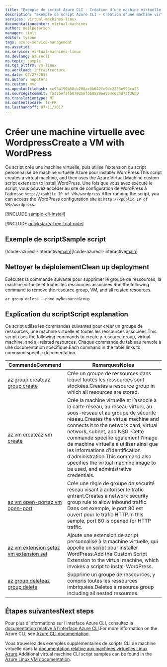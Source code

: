 ```yaml
---
title: "Exemple de script Azure CLI - Création d’une machine virtuelle Linux avec WordPress | Microsoft Docs"
description: "Exemple de script Azure CLI - Création d’une machine virtuelle Linux avec WordPress"
services: virtual-machines-linux
documentationcenter: virtual-machines
author: neilpeterson
manager: timlt
editor: tysonn
tags: azure-service-management
ms.assetid: 
ms.service: virtual-machines-linux
ms.devlang: azurecli
ms.topic: sample
ms.tgt_pltfrm: vm-linux
ms.workload: infrastructure
ms.date: 02/27/2017
ms.author: nepeters
ms.custom: mvc
ms.openlocfilehash: cc95a190b58cb208ac0b642fc9dc2253e993ca23
ms.sourcegitcommit: f537befafb079256fba0529ee554c034d73f36b0
ms.translationtype: MT
ms.contentlocale: fr-FR
ms.lasthandoff: 07/11/2017
---
```

# <a name="create-a-vm-with-wordpress"></a><span data-ttu-id="d07f0-103">Créer une machine virtuelle avec Wordpress</span><span class="sxs-lookup"><span data-stu-id="d07f0-103">Create a VM with WordPress</span></span>

<span data-ttu-id="d07f0-104">Ce script crée une machine virtuelle, puis utilise l’extension du script personnalisé de machine virtuelle Azure pour installer WordPress.</span><span class="sxs-lookup"><span data-stu-id="d07f0-104">This script creates a virtual machine, and then uses the Azure Virtual Machine custom script extension to install WordPress.</span></span> <span data-ttu-id="d07f0-105">Une fois que vous avez exécuté le script, vous pouvez accéder au site de configuration de WordPress à l’adresse `http://<public IP of VM>/wordpress`.</span><span class="sxs-lookup"><span data-stu-id="d07f0-105">After running the script, you can access the WordPress configuration site at  `http://<public IP of VM>/wordpress`.</span></span> 

[!INCLUDE [sample-cli-install](../../../includes/sample-cli-install.md)]

[!INCLUDE [quickstarts-free-trial-note](../../../includes/quickstarts-free-trial-note.md)]

## <a name="sample-script"></a><span data-ttu-id="d07f0-106">Exemple de script</span><span class="sxs-lookup"><span data-stu-id="d07f0-106">Sample script</span></span>

<span data-ttu-id="d07f0-107">[!code-azurecli-interactive[main](../../../cli_scripts/virtual-machine/create-wordpress-mysql/create-wordpress-mysql.sh "Création rapide de machine virtuelle")]</span><span class="sxs-lookup"><span data-stu-id="d07f0-107">[!code-azurecli-interactive[main](../../../cli_scripts/virtual-machine/create-wordpress-mysql/create-wordpress-mysql.sh "Quick Create VM")]</span></span>

## <a name="clean-up-deployment"></a><span data-ttu-id="d07f0-108">Nettoyer le déploiement</span><span class="sxs-lookup"><span data-stu-id="d07f0-108">Clean up deployment</span></span> 

<span data-ttu-id="d07f0-109">Exécutez la commande suivante pour supprimer le groupe de ressources, la machine virtuelle et toutes les ressources associées.</span><span class="sxs-lookup"><span data-stu-id="d07f0-109">Run the following command to remove the resource group, VM, and all related resources.</span></span>

```azurecli-interactive 
az group delete --name myResourceGroup
```

## <a name="script-explanation"></a><span data-ttu-id="d07f0-110">Explication du script</span><span class="sxs-lookup"><span data-stu-id="d07f0-110">Script explanation</span></span>

<span data-ttu-id="d07f0-111">Ce script utilise les commandes suivantes pour créer un groupe de ressources, une machine virtuelle et toutes les ressources associées.</span><span class="sxs-lookup"><span data-stu-id="d07f0-111">This script uses the following commands to create a resource group, virtual machine, and all related resources.</span></span> <span data-ttu-id="d07f0-112">Chaque commande du tableau renvoie à une documentation spécifique.</span><span class="sxs-lookup"><span data-stu-id="d07f0-112">Each command in the table links to command specific documentation.</span></span>

| <span data-ttu-id="d07f0-113">Commande</span><span class="sxs-lookup"><span data-stu-id="d07f0-113">Command</span></span> | <span data-ttu-id="d07f0-114">Remarques</span><span class="sxs-lookup"><span data-stu-id="d07f0-114">Notes</span></span> |
|---|---|
| [<span data-ttu-id="d07f0-115">az group create</span><span class="sxs-lookup"><span data-stu-id="d07f0-115">az group create</span></span>](https://docs.microsoft.com/cli/azure/group#create) | <span data-ttu-id="d07f0-116">Crée un groupe de ressources dans lequel toutes les ressources sont stockées.</span><span class="sxs-lookup"><span data-stu-id="d07f0-116">Creates a resource group in which all resources are stored.</span></span> |
| [<span data-ttu-id="d07f0-117">az vm create</span><span class="sxs-lookup"><span data-stu-id="d07f0-117">az vm create</span></span>](https://docs.microsoft.com/cli/azure/vm#create) | <span data-ttu-id="d07f0-118">Crée la machine virtuelle et l’associe à la carte réseau, au réseau virtuel, au sous-réseau et au groupe de sécurité réseau.</span><span class="sxs-lookup"><span data-stu-id="d07f0-118">Creates the virtual machine and connects it to the network card, virtual network, subnet, and NSG.</span></span> <span data-ttu-id="d07f0-119">Cette commande spécifie également l’image de machine virtuelle à utiliser ainsi que les informations d’identification d’administration.</span><span class="sxs-lookup"><span data-stu-id="d07f0-119">This command also specifies the virtual machine image to be used, and administrative credentials.</span></span>  |
| [<span data-ttu-id="d07f0-120">az vm open-port</span><span class="sxs-lookup"><span data-stu-id="d07f0-120">az vm open-port</span></span>](https://docs.microsoft.com/cli/azure/vm#open-port) | <span data-ttu-id="d07f0-121">Crée une règle de groupe de sécurité réseau visant à autoriser le trafic entrant.</span><span class="sxs-lookup"><span data-stu-id="d07f0-121">Creates a network security group rule to allow inbound traffic.</span></span> <span data-ttu-id="d07f0-122">Dans cet exemple, le port 80 est ouvert pour le trafic HTTP.</span><span class="sxs-lookup"><span data-stu-id="d07f0-122">In this sample, port 80 is opened for HTTP traffic.</span></span> |
| [<span data-ttu-id="d07f0-123">az vm extension set</span><span class="sxs-lookup"><span data-stu-id="d07f0-123">az vm extension set</span></span>](https://docs.microsoft.com/cli/azure/vm#create) | <span data-ttu-id="d07f0-124">Ajoute une extension de script personnalisé à la machine virtuelle, qui appelle un script pour installer WordPress.</span><span class="sxs-lookup"><span data-stu-id="d07f0-124">Add the Custom Script Extension to the virtual machine, which invokes a script to install WordPress.</span></span> |
| [<span data-ttu-id="d07f0-125">az group delete</span><span class="sxs-lookup"><span data-stu-id="d07f0-125">az group delete</span></span>](https://docs.microsoft.com/cli/azure/vm/extension#set) | <span data-ttu-id="d07f0-126">Supprime un groupe de ressources, y compris toutes les ressources imbriquées.</span><span class="sxs-lookup"><span data-stu-id="d07f0-126">Deletes a resource group including all nested resources.</span></span> |

## <a name="next-steps"></a><span data-ttu-id="d07f0-127">Étapes suivantes</span><span class="sxs-lookup"><span data-stu-id="d07f0-127">Next steps</span></span>

<span data-ttu-id="d07f0-128">Pour plus d’informations sur l’interface Azure CLI, consultez la [documentation relative à l’interface Azure CLI](https://docs.microsoft.com/cli/azure/overview).</span><span class="sxs-lookup"><span data-stu-id="d07f0-128">For more information on the Azure CLI, see [Azure CLI documentation](https://docs.microsoft.com/cli/azure/overview).</span></span>

<span data-ttu-id="d07f0-129">Vous trouverez des exemples supplémentaires de scripts CLI de machine virtuelle dans la [documentation relative aux machines virtuelles Linux Azure](../linux/cli-samples.md?toc=%2fazure%2fvirtual-machines%2flinux%2ftoc.json).</span><span class="sxs-lookup"><span data-stu-id="d07f0-129">Additional virtual machine CLI script samples can be found in the [Azure Linux VM documentation](../linux/cli-samples.md?toc=%2fazure%2fvirtual-machines%2flinux%2ftoc.json).</span></span>
